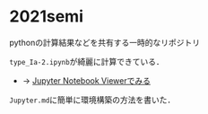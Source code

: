 # 2021semi

pythonの計算結果などを共有する一時的なリポジトリ

`type_Ia-2.ipynb`が綺麗に計算できている．
- -> [Jupyter Notebook Viewerでみる](https://nbviewer.jupyter.org/github/serowsuzuki/2021semi/blob/master/type_Ia-2.ipynb)

`Jupyter.md`に簡単に環境構築の方法を書いた．